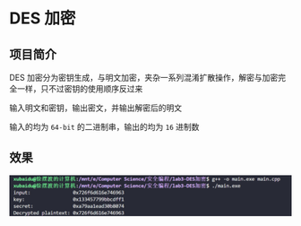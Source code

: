 # DES 加密

## 项目简介

DES 加密分为密钥生成，与明文加密，夹杂一系列混淆扩散操作，解密与加密完全一样，只不过密钥的使用顺序反过来

输入明文和密钥，输出密文，并输出解密后的明文

输入的均为 ```64-bit``` 的二进制串，输出的均为 ```16``` 进制数

## 效果

![](./prob.png)
